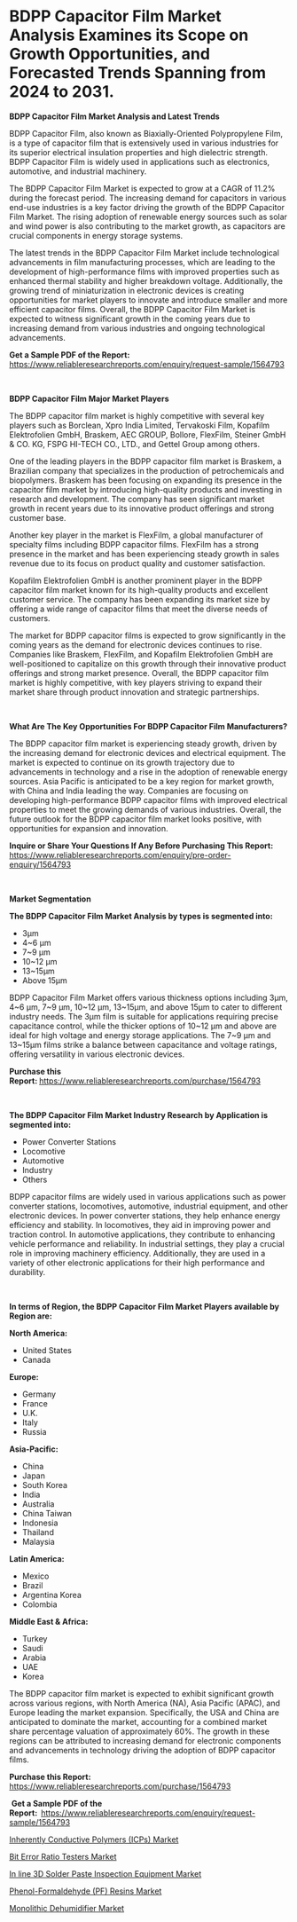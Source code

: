 <p><h1>BDPP Capacitor Film Market Analysis Examines its Scope on Growth Opportunities, and Forecasted Trends Spanning from 2024 to 2031.</h1></p><p><strong>BDPP Capacitor Film Market Analysis and Latest Trends</strong></p>
<p><p>BDPP Capacitor Film, also known as Biaxially-Oriented Polypropylene Film, is a type of capacitor film that is extensively used in various industries for its superior electrical insulation properties and high dielectric strength. BDPP Capacitor Film is widely used in applications such as electronics, automotive, and industrial machinery.</p><p>The BDPP Capacitor Film Market is expected to grow at a CAGR of 11.2% during the forecast period. The increasing demand for capacitors in various end-use industries is a key factor driving the growth of the BDPP Capacitor Film Market. The rising adoption of renewable energy sources such as solar and wind power is also contributing to the market growth, as capacitors are crucial components in energy storage systems.</p><p>The latest trends in the BDPP Capacitor Film Market include technological advancements in film manufacturing processes, which are leading to the development of high-performance films with improved properties such as enhanced thermal stability and higher breakdown voltage. Additionally, the growing trend of miniaturization in electronic devices is creating opportunities for market players to innovate and introduce smaller and more efficient capacitor films. Overall, the BDPP Capacitor Film Market is expected to witness significant growth in the coming years due to increasing demand from various industries and ongoing technological advancements.</p></p>
<p><strong>Get a Sample PDF of the Report:&nbsp;</strong> <a href="https://www.reliableresearchreports.com/enquiry/request-sample/1564793">https://www.reliableresearchreports.com/enquiry/request-sample/1564793</a></p>
<p>&nbsp;</p>
<p><strong>BDPP Capacitor Film Major Market Players</strong></p>
<p><p>The BDPP capacitor film market is highly competitive with several key players such as Borclean, Xpro India Limited, Tervakoski Film, Kopafilm Elektrofolien GmbH, Braskem, AEC GROUP, Bollore, FlexFilm, Steiner GmbH & CO. KG, FSPG HI-TECH CO., LTD., and Gettel Group among others.</p><p>One of the leading players in the BDPP capacitor film market is Braskem, a Brazilian company that specializes in the production of petrochemicals and biopolymers. Braskem has been focusing on expanding its presence in the capacitor film market by introducing high-quality products and investing in research and development. The company has seen significant market growth in recent years due to its innovative product offerings and strong customer base.</p><p>Another key player in the market is FlexFilm, a global manufacturer of specialty films including BDPP capacitor films. FlexFilm has a strong presence in the market and has been experiencing steady growth in sales revenue due to its focus on product quality and customer satisfaction.</p><p>Kopafilm Elektrofolien GmbH is another prominent player in the BDPP capacitor film market known for its high-quality products and excellent customer service. The company has been expanding its market size by offering a wide range of capacitor films that meet the diverse needs of customers.</p><p>The market for BDPP capacitor films is expected to grow significantly in the coming years as the demand for electronic devices continues to rise. Companies like Braskem, FlexFilm, and Kopafilm Elektrofolien GmbH are well-positioned to capitalize on this growth through their innovative product offerings and strong market presence. Overall, the BDPP capacitor film market is highly competitive, with key players striving to expand their market share through product innovation and strategic partnerships.</p></p>
<p>&nbsp;</p>
<p><strong>What Are The Key Opportunities For BDPP Capacitor Film Manufacturers?</strong></p>
<p><p>The BDPP capacitor film market is experiencing steady growth, driven by the increasing demand for electronic devices and electrical equipment. The market is expected to continue on its growth trajectory due to advancements in technology and a rise in the adoption of renewable energy sources. Asia Pacific is anticipated to be a key region for market growth, with China and India leading the way. Companies are focusing on developing high-performance BDPP capacitor films with improved electrical properties to meet the growing demands of various industries. Overall, the future outlook for the BDPP capacitor film market looks positive, with opportunities for expansion and innovation.</p></p>
<p><strong>Inquire or Share Your Questions If Any Before Purchasing This Report:</strong> <a href="https://www.reliableresearchreports.com/enquiry/pre-order-enquiry/1564793">https://www.reliableresearchreports.com/enquiry/pre-order-enquiry/1564793</a></p>
<p>&nbsp;</p>
<p><strong>Market Segmentation</strong></p>
<p><strong>The BDPP Capacitor Film Market Analysis by types is segmented into:</strong></p>
<p><ul><li>3μm</li><li>4~6 μm</li><li>7~9 μm</li><li>10~12 μm</li><li>13~15μm</li><li>Above 15μm</li></ul></p>
<p><p>BDPP Capacitor Film Market offers various thickness options including 3μm, 4~6 μm, 7~9 μm, 10~12 μm, 13~15μm, and above 15μm to cater to different industry needs. The 3μm film is suitable for applications requiring precise capacitance control, while the thicker options of 10~12 μm and above are ideal for high voltage and energy storage applications. The 7~9 μm and 13~15μm films strike a balance between capacitance and voltage ratings, offering versatility in various electronic devices.</p></p>
<p><strong>Purchase this Report:&nbsp;</strong><a href="https://www.reliableresearchreports.com/purchase/1564793">https://www.reliableresearchreports.com/purchase/1564793</a></p>
<p>&nbsp;</p>
<p><strong>The BDPP Capacitor Film Market Industry Research by Application is segmented into:</strong></p>
<p><ul><li>Power Converter Stations</li><li>Locomotive</li><li>Automotive</li><li>Industry</li><li>Others</li></ul></p>
<p><p>BDPP capacitor films are widely used in various applications such as power converter stations, locomotives, automotive, industrial equipment, and other electronic devices. In power converter stations, they help enhance energy efficiency and stability. In locomotives, they aid in improving power and traction control. In automotive applications, they contribute to enhancing vehicle performance and reliability. In industrial settings, they play a crucial role in improving machinery efficiency. Additionally, they are used in a variety of other electronic applications for their high performance and durability.</p></p>
<p>&nbsp;</p>
<p><strong>In terms of Region, the BDPP Capacitor Film Market Players available by Region are:</strong></p>
<p>
    <p> <strong> North America: </strong>
        <ul>
            <li>United States</li>
            <li>Canada</li>
        </ul>
        </p> 
    <p> <strong> Europe: </strong>
        <ul>
            <li>Germany</li>
            <li>France</li>
            <li>U.K.</li>
            <li>Italy</li>
            <li>Russia</li>
        </ul>
        </p> 
    <p> <strong> Asia-Pacific: </strong>
        <ul>
            <li>China</li>
            <li>Japan</li>
            <li>South Korea</li>
            <li>India</li>
            <li>Australia</li>
            <li>China Taiwan</li>
            <li>Indonesia</li>
            <li>Thailand</li>
            <li>Malaysia</li>
        </ul>
        </p> 
    <p> <strong> Latin America: </strong>
        <ul>
            <li>Mexico</li>
            <li>Brazil</li>
            <li>Argentina Korea</li>
            <li>Colombia</li>
        </ul>
        </p> 
    <p> <strong> Middle East & Africa: </strong>
        <ul>
            <li>Turkey</li>
            <li>Saudi</li>
            <li>Arabia</li>
            <li>UAE</li>
            <li>Korea</li>
        </ul>
    </p>
    </p>
<p><p>The BDPP capacitor film market is expected to exhibit significant growth across various regions, with North America (NA), Asia Pacific (APAC), and Europe leading the market expansion. Specifically, the USA and China are anticipated to dominate the market, accounting for a combined market share percentage valuation of approximately 60%. The growth in these regions can be attributed to increasing demand for electronic components and advancements in technology driving the adoption of BDPP capacitor films.</p></p>
<p><strong>Purchase this Report: </strong><a href="https://www.reliableresearchreports.com/purchase/1564793">https://www.reliableresearchreports.com/purchase/1564793</a></p>
<p>&nbsp;<strong>Get a Sample PDF of the Report:&nbsp;&nbsp;</strong><a href="https://www.reliableresearchreports.com/enquiry/request-sample/1564793">https://www.reliableresearchreports.com/enquiry/request-sample/1564793</a></p>
<p><strong></strong></p>
<p><p><a href="https://github.com/jaidynmorantestelletmjzya/Market-Research-Report-List-1/blob/main/inherently-conductive-polymers-icps-market.md">Inherently Conductive Polymers (ICPs) Market</a></p><p><a href="https://issuu.com/reportprime-2/docs/bit-error-ratio-testers-market-size-2030.pptx">Bit Error Ratio Testers Market</a></p><p><a href="https://view.publitas.com/reportprime-1/in-line-3d-solder-paste-inspection-equipment-market-size-reflecting-a-forecast-till-2031-market-by-type-by-application-and-by-geography/">In line 3D Solder Paste Inspection Equipment Market</a></p><p><a href="https://github.com/juniordelafrance/Market-Research-Report-List-2/blob/main/phenol-formaldehyde-pf-resins-market.md">Phenol-Formaldehyde (PF) Resins Market</a></p><p><a href="https://issuu.com/reportprime-2/docs/monolithic-dehumidifier-market-size-2030.pptx">Monolithic Dehumidifier Market</a></p></p>
